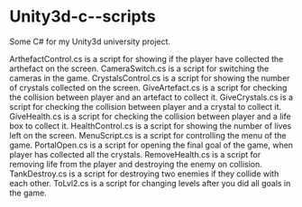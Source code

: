 # Unity3d-c--scripts
Some C# for my Unity3d university project.

ArthefactControl.cs is a script for showing if the player have collected the arthefact on the screen.
CameraSwitch.cs  is a script for switching the cameras in the game.
CrystalsControl.cs is a script for showing the number of crystals collected on the screen.
GiveArtefact.cs is a script for checking the collision between player and an artefact to collect it.
GiveCrystals.cs is a script for checking the collision between player and a crystal to collect it.
GiveHealth.cs is a script for checking the collision between player and a life box to collect it.
HealthControl.cs is a script for showing the number of lives left on the screen.
MenuScript.cs is a script for controlling the menu of the game.
PortalOpen.cs is a script for opening the final goal of the game, when player has collected all the crystals.
RemoveHealth.cs is a script for removing life from the player and destroying the enemy on collision.
TankDestroy.cs is a script for destroying two enemies if they collide with each other.
ToLvl2.cs is a script for changing levels after you did all goals in the game. 
